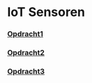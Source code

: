 # IoT Sensoren

### [Opdracht1](https://github.com/CookieLover3000/iot-sensoren/blob/main/opdracht1/opdracht1.md)

### [Opdracht2](https://github.com/CookieLover3000/iot-sensoren/blob/main/opdracht2/opdracht2.md)

### [Opdracht3](https://github.com/CookieLover3000/iot-sensoren/blob/main/opdracht3/opdracht3.md)